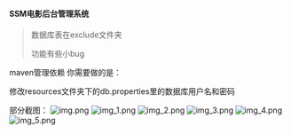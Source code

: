 #### SSM电影后台管理系统
>数据库表在exclude文件夹
> 
> 功能有些小bug

maven管理依赖
你需要做的是：

修改resources文件夹下的db.properties里的数据库用户名和密码

部分截图：
![img.png](img.png)
![img_1.png](img_1.png)
![img_2.png](img_2.png)
![img_3.png](img_3.png)
![img_4.png](img_4.png)
![img_5.png](img_5.png)
